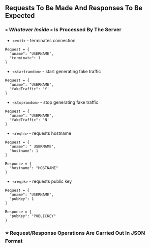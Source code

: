 ## Requests To Be Made And Responses To Be Expected

### `<` *Whatever Inside* `>` Is Processed By The Server

- `<exit>` - terminates connection
```
Request = {
  "uname": "USERNAME",
  "terminate": 1
}
```

- `<startrandom>` - start generating fake traffic
```
Request = {
  "uname": "USERNAME",
  "fakeTraffic": 'Y'
}
```

- `<stoprandom>` - stop generating fake traffic
```
Request = {
  "uname": "USERNAME",
  "fakeTraffic": 'N'
}
```

- `<reqhn>` - requests hostname
```
Request = {
  "uname": " USERNAME",
  "hostname": 1
}
```
```
Response = {
  "hostname": "HOSTNAME"
}
```

- `<reqpk>` - requests public key
```
Request = {
  "uname": "USERNAME",
  "pubKey": 1
}
```
```
Response = {
  "pubKey": "PUBLICKEY"
}
```

### :star: Request/Response Operations Are Carried Out In JSON Format

